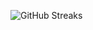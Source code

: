 ![GitHub Streaks](https://github-streaks-mqc9.onrender.com/streak/happilli/image?theme=midnight&cache_bust=1743591587&lang=ja)
